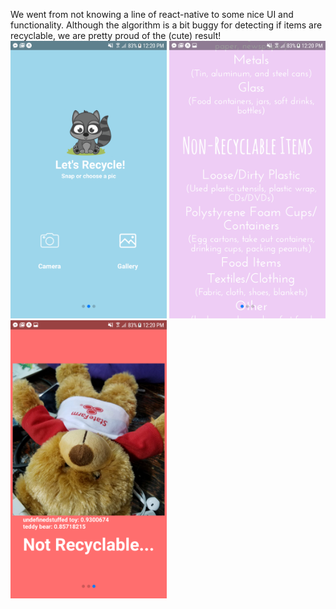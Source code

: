 We went from not knowing a line of react-native to some nice UI and functionality. Although the algorithm is a bit buggy for detecting if items are recyclable, we are pretty proud of the (cute) result!  
<img src="Images/gh_1.png" width="250" height="444.44">
<img src="Images/gh_2.png" width="250" height="444.44">
<img src="Images/gh_3.png" width="250" height="444.44">

